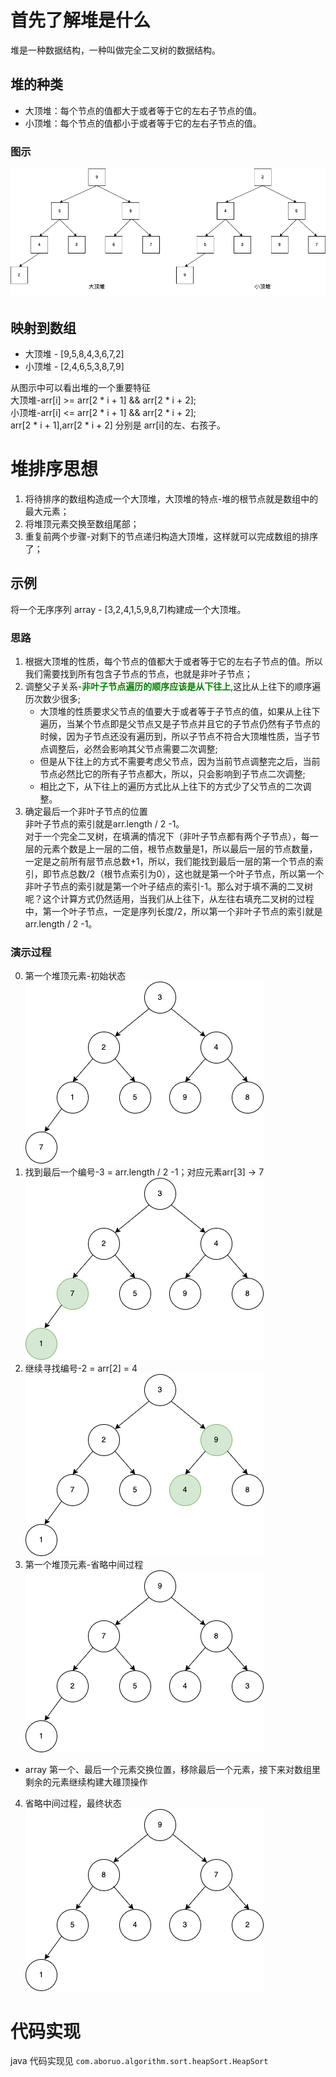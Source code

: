 # 首先了解堆是什么
堆是一种数据结构，一种叫做完全二叉树的数据结构。
## 堆的种类
- 大顶堆：每个节点的值都大于或者等于它的左右子节点的值。
- 小顶堆：每个节点的值都小于或者等于它的左右子节点的值。
### 图示
![图示](../../images/heapsort-type.png)
## 映射到数组
- 大顶堆 - [9,5,8,4,3,6,7,2]
- 小顶堆 - [2,4,6,5,3,8,7,9]

从图示中可以看出堆的一个重要特征<br>
大顶堆-arr[i] >= arr[2 * i + 1] && arr[2 * i + 2]; <br>
小顶堆-arr[i] <= arr[2 * i + 1] && arr[2 * i + 2]; <br>
arr[2 * i + 1],arr[2 * i + 2] 分别是 arr[i]的左、右孩子。<br>
# 堆排序思想
1. 将待排序的数组构造成一个大顶堆，大顶堆的特点-堆的根节点就是数组中的最大元素；
2. 将堆顶元素交换至数组尾部；
3. 重复前两个步骤-对剩下的节点递归构造大顶堆，这样就可以完成数组的排序了；
## 示例
将一个无序序列 array - [3,2,4,1,5,9,8,7]构建成一个大顶堆。
### 思路
1. 根据大顶堆的性质，每个节点的值都大于或者等于它的左右子节点的值。所以我们需要找到所有包含子节点的节点，也就是非叶子节点；
2. 调整父子关系-<font color="green"><strong>非叶子节点遍历的顺序应该是从下往上</strong></font>,这比从上往下的顺序遍历次数少很多;<br>
   - 大顶堆的性质要求父节点的值要大于或者等于子节点的值，如果从上往下遍历，当某个节点即是父节点又是子节点并且它的子节点仍然有子节点的时候，因为子节点还没有遍历到，所以子节点不符合大顶堆性质，当子节点调整后，必然会影响其父节点需要二次调整;
   - 但是从下往上的方式不需要考虑父节点，因为当前节点调整完之后，当前节点必然比它的所有子节点都大，所以，只会影响到子节点二次调整;
   - 相比之下，从下往上的遍历方式比从上往下的方式少了父节点的二次调整。
3. 确定最后一个非叶子节点的位置<br>
   非叶子节点的索引就是arr.length / 2 -1。 <br>
   对于一个完全二叉树，在填满的情况下（非叶子节点都有两个子节点），每一层的元素个数是上一层的二倍，根节点数量是1，所以最后一层的节点数量，一定是之前所有层节点总数+1，所以，我们能找到最后一层的第一个节点的索引，即节点总数/2（根节点索引为0），这也就是第一个叶子节点，所以第一个非叶子节点的索引就是第一个叶子结点的索引-1。那么对于填不满的二叉树呢？这个计算方式仍然适用，当我们从上往下，从左往右填充二叉树的过程中，第一个叶子节点，一定是序列长度/2，所以第一个非叶子节点的索引就是arr.length / 2 -1。
### 演示过程
0. 第一个堆顶元素-初始状态
![heap-init](../../images/heapsort-init.png)
1. 找到最后一个编号-3 = arr.length / 2 -1；对应元素arr[3] -> 7
![first](../../images/heapsort-first.png)
2. 继续寻找编号-2 = arr[2] = 4
![second](../../images/heap-second.png)
3. 第一个堆顶元素-省略中间过程
![first-top-final](../../images/first-top-final.png)
- array 第一个、最后一个元素交换位置，移除最后一个元素，接下来对数组里剩余的元素继续构建大碓顶操作
4. 省略中间过程，最终状态
![final](../../images/heapsort-final.png)
# 代码实现
java 代码实现见 `com.aboruo.algorithm.sort.heapSort.HeapSort`